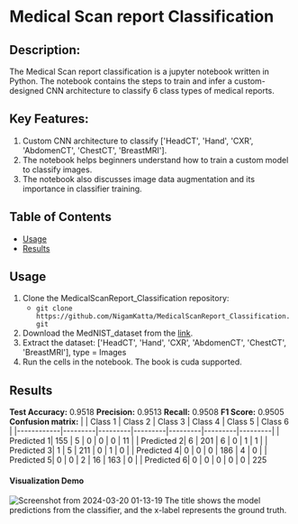 # Medical Scan report Classification

## Description: 
The Medical Scan report classification is a jupyter notebook written in Python. The notebook contains the steps to train and infer a custom-designed CNN architecture to classify 6 class types of medical reports. 

## Key Features:
1. Custom CNN architecture to classify ['HeadCT', 'Hand', 'CXR', 'AbdomenCT', 'ChestCT', 'BreastMRI'].
2. The notebook helps beginners understand how to train a custom model to classify images.
3. The notebook also discusses image data augmentation and its importance in classifier training.


## Table of Contents
- [Usage](#usage)
- [Results](#results)

## Usage
1) Clone the MedicalScanReport_Classification repository:
   * `git clone https://github.com/NigamKatta/MedicalScanReport_Classification.git`
2) Download the MedNIST_dataset from the [link](https://drive.google.com/file/d/1HeQ-k-FOCESqOzFz7QNxRBtksIB2ONYG/view?usp=sharing).
3) Extract the dataset: ['HeadCT', 'Hand', 'CXR', 'AbdomenCT', 'ChestCT', 'BreastMRI'], type = Images
4) Run the cells in the notebook. The book is cuda supported.

## Results
**Test Accuracy:** 0.9518
**Precision:** 0.9513
**Recall:** 0.9508
**F1 Score:** 0.9505
**Confusion matrix:**
|            | Class 1 | Class 2 | Class 3 | Class 4 | Class 5 | Class 6 |
|------------|---------|---------|---------|---------|---------|---------|
| Predicted 1| 155     | 5       | 0       | 0       | 0       | 11      |
| Predicted 2| 6       | 201     | 6       | 0       | 1       | 1       |
| Predicted 3| 1       | 5       | 211     | 0       | 1       | 0       |
| Predicted 4| 0       | 0       | 0       | 186     | 4       | 0       |
| Predicted 5| 0       | 0       | 2       | 16      | 163     | 0       |
| Predicted 6| 0       | 0       | 0       | 0       | 0       | 225   

#### Visualization Demo
![Screenshot from 2024-03-20 01-13-19](https://github.com/NigamKatta/MedicalScanReport_Classification/assets/115204043/c64aa34c-c6e7-4185-83d0-410109f19df3)
The title shows the model predictions from the classifier, and the x-label represents the ground truth.
